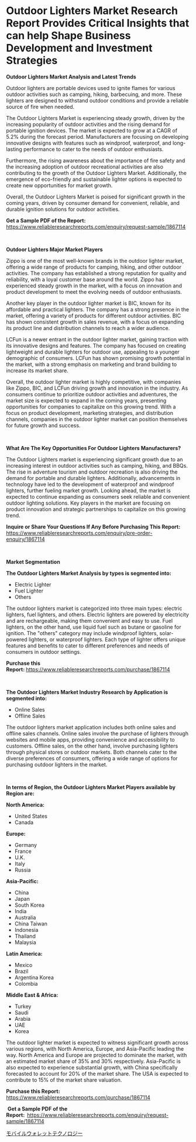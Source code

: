 <p><h1>Outdoor Lighters Market Research Report Provides Critical Insights that can help Shape Business Development and Investment Strategies</h1></p><p><strong>Outdoor Lighters Market Analysis and Latest Trends</strong></p>
<p><p>Outdoor lighters are portable devices used to ignite flames for various outdoor activities such as camping, hiking, barbecuing, and more. These lighters are designed to withstand outdoor conditions and provide a reliable source of fire when needed.</p><p>The Outdoor Lighters Market is experiencing steady growth, driven by the increasing popularity of outdoor activities and the rising demand for portable ignition devices. The market is expected to grow at a CAGR of 5.2% during the forecast period. Manufacturers are focusing on developing innovative designs with features such as windproof, waterproof, and long-lasting performance to cater to the needs of outdoor enthusiasts.</p><p>Furthermore, the rising awareness about the importance of fire safety and the increasing adoption of outdoor recreational activities are also contributing to the growth of the Outdoor Lighters Market. Additionally, the emergence of eco-friendly and sustainable lighter options is expected to create new opportunities for market growth.</p><p>Overall, the Outdoor Lighters Market is poised for significant growth in the coming years, driven by consumer demand for convenient, reliable, and durable ignition solutions for outdoor activities.</p></p>
<p><strong>Get a Sample PDF of the Report:&nbsp;</strong> <a href="https://www.reliableresearchreports.com/enquiry/request-sample/1867114">https://www.reliableresearchreports.com/enquiry/request-sample/1867114</a></p>
<p>&nbsp;</p>
<p><strong>Outdoor Lighters Major Market Players</strong></p>
<p><p>Zippo is one of the most well-known brands in the outdoor lighter market, offering a wide range of products for camping, hiking, and other outdoor activities. The company has established a strong reputation for quality and reliability, with a loyal customer base around the world. Zippo has experienced steady growth in the market, with a focus on innovation and product development to meet the evolving needs of outdoor enthusiasts.</p><p>Another key player in the outdoor lighter market is BIC, known for its affordable and practical lighters. The company has a strong presence in the market, offering a variety of products for different outdoor activities. BIC has shown consistent growth in sales revenue, with a focus on expanding its product line and distribution channels to reach a wider audience.</p><p>LCFun is a newer entrant in the outdoor lighter market, gaining traction with its innovative designs and features. The company has focused on creating lightweight and durable lighters for outdoor use, appealing to a younger demographic of consumers. LCFun has shown promising growth potential in the market, with a strong emphasis on marketing and brand building to increase its market share.</p><p>Overall, the outdoor lighter market is highly competitive, with companies like Zippo, BIC, and LCFun driving growth and innovation in the industry. As consumers continue to prioritize outdoor activities and adventures, the market size is expected to expand in the coming years, presenting opportunities for companies to capitalize on this growing trend. With a focus on product development, marketing strategies, and distribution channels, companies in the outdoor lighter market can position themselves for future growth and success.</p></p>
<p>&nbsp;</p>
<p><strong>What Are The Key Opportunities For Outdoor Lighters Manufacturers?</strong></p>
<p><p>The Outdoor Lighters market is experiencing significant growth due to an increasing interest in outdoor activities such as camping, hiking, and BBQs. The rise in adventure tourism and outdoor recreation is also driving the demand for portable and durable lighters. Additionally, advancements in technology have led to the development of waterproof and windproof lighters, further fueling market growth. Looking ahead, the market is expected to continue expanding as consumers seek reliable and convenient outdoor lighting solutions. Key players in the market are focusing on product innovation and strategic partnerships to capitalize on this growing trend.</p></p>
<p><strong>Inquire or Share Your Questions If Any Before Purchasing This Report:</strong> <a href="https://www.reliableresearchreports.com/enquiry/pre-order-enquiry/1867114">https://www.reliableresearchreports.com/enquiry/pre-order-enquiry/1867114</a></p>
<p>&nbsp;</p>
<p><strong>Market Segmentation</strong></p>
<p><strong>The Outdoor Lighters Market Analysis by types is segmented into:</strong></p>
<p><ul><li>Electric Lighter</li><li>Fuel Lighter</li><li>Others</li></ul></p>
<p><p>The outdoor lighters market is categorized into three main types: electric lighters, fuel lighters, and others. Electric lighters are powered by electricity and are rechargeable, making them convenient and easy to use. Fuel lighters, on the other hand, use liquid fuel such as butane or gasoline for ignition. The "others" category may include windproof lighters, solar-powered lighters, or waterproof lighters. Each type of lighter offers unique features and benefits to cater to different preferences and needs of consumers in outdoor settings.</p></p>
<p><strong>Purchase this Report:&nbsp;</strong><a href="https://www.reliableresearchreports.com/purchase/1867114">https://www.reliableresearchreports.com/purchase/1867114</a></p>
<p>&nbsp;</p>
<p><strong>The Outdoor Lighters Market Industry Research by Application is segmented into:</strong></p>
<p><ul><li>Online Sales</li><li>Offline Sales</li></ul></p>
<p><p>The outdoor lighters market application includes both online sales and offline sales channels. Online sales involve the purchase of lighters through websites and mobile apps, providing convenience and accessibility to customers. Offline sales, on the other hand, involve purchasing lighters through physical stores or outdoor markets. Both channels cater to the diverse preferences of consumers, offering a wide range of options for purchasing outdoor lighters in the market.</p></p>
<p>&nbsp;</p>
<p><strong>In terms of Region, the Outdoor Lighters Market Players available by Region are:</strong></p>
<p>
    <p> <strong> North America: </strong>
        <ul>
            <li>United States</li>
            <li>Canada</li>
        </ul>
        </p> 
    <p> <strong> Europe: </strong>
        <ul>
            <li>Germany</li>
            <li>France</li>
            <li>U.K.</li>
            <li>Italy</li>
            <li>Russia</li>
        </ul>
        </p> 
    <p> <strong> Asia-Pacific: </strong>
        <ul>
            <li>China</li>
            <li>Japan</li>
            <li>South Korea</li>
            <li>India</li>
            <li>Australia</li>
            <li>China Taiwan</li>
            <li>Indonesia</li>
            <li>Thailand</li>
            <li>Malaysia</li>
        </ul>
        </p> 
    <p> <strong> Latin America: </strong>
        <ul>
            <li>Mexico</li>
            <li>Brazil</li>
            <li>Argentina Korea</li>
            <li>Colombia</li>
        </ul>
        </p> 
    <p> <strong> Middle East & Africa: </strong>
        <ul>
            <li>Turkey</li>
            <li>Saudi</li>
            <li>Arabia</li>
            <li>UAE</li>
            <li>Korea</li>
        </ul>
    </p>
    </p>
<p><p>The outdoor lighter market is expected to witness significant growth across various regions, with North America, Europe, and Asia-Pacific leading the way. North America and Europe are projected to dominate the market, with an estimated market share of 35% and 30% respectively. Asia-Pacific is also expected to experience substantial growth, with China specifically forecasted to account for 20% of the market share. The USA is expected to contribute to 15% of the market share valuation.</p></p>
<p><strong>Purchase this Report: </strong><a href="https://www.reliableresearchreports.com/purchase/1867114">https://www.reliableresearchreports.com/purchase/1867114</a></p>
<p>&nbsp;<strong>Get a Sample PDF of the Report:&nbsp;&nbsp;</strong><a href="https://www.reliableresearchreports.com/enquiry/request-sample/1867114">https://www.reliableresearchreports.com/enquiry/request-sample/1867114</a></p>
<p><strong></strong></p>
<p><p><a href="https://medium.com/@michaelerde565/%E3%83%A2%E3%83%90%E3%82%A4%E3%83%AB%E3%82%A6%E3%82%A9%E3%83%AC%E3%83%83%E3%83%88%E3%83%86%E3%82%AF%E3%83%8E%E3%83%AD%E3%82%B8%E3%83%BC%E5%B8%82%E5%A0%B4%E3%81%AE%E5%88%86%E6%9E%90-%E3%82%B0%E3%83%AD%E3%83%BC%E3%83%90%E3%83%AB%E7%94%A3%E6%A5%AD%E3%81%AE%E5%B1%95%E6%9C%9B%E3%81%A8%E4%BA%88%E6%B8%AC-2024%E5%B9%B4%E3%81%8B%E3%82%892031%E5%B9%B4-0c2fb79ad689">モバイルウォレットテクノロジー</a></p></p>